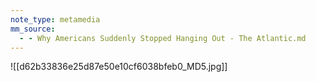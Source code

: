 ```yaml
---
note_type: metamedia
mm_source:
  - - Why Americans Suddenly Stopped Hanging Out - The Atlantic.md
---
```


![[d62b33836e25d87e50e10cf6038bfeb0_MD5.jpg]]


